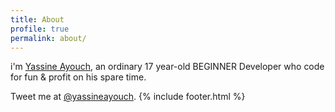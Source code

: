 ```yaml
---
title: About
profile: true
permalink: about/
---
```


i'm [Yassine Ayouch](http://ayouch.me), an ordinary 17 year-old BEGINNER Developer who code for fun & profit on his spare time.

Tweet me at [@yassineayouch](http://twitter.com/yassineayouch).
{% include footer.html %}
